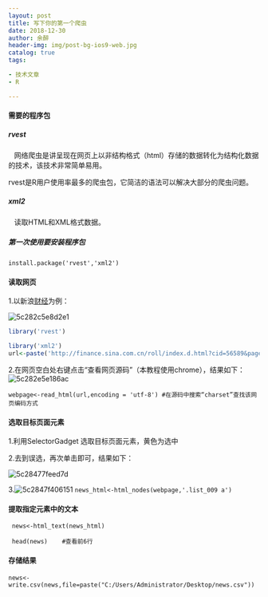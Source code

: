 ```yaml
---
layout: post
title: 写下你的第一个爬虫
date: 2018-12-30
author: 余醉
header-img: img/post-bg-ios9-web.jpg
catalog: true
tags:

- 技术文章
- R

---
```

#### 需要的程序包

##### rvest

   网络爬虫是讲呈现在网页上以非结构格式（html）存储的数据转化为结构化数据的技术，该技术非常简单易用。

rvest是R用户使用率最多的爬虫包，它简洁的语法可以解决大部分的爬虫问题。

##### xml2

   读取HTML和XML格式数据。

##### 第一次使用要安装程序包
 
`install.package('rvest','xml2')`     

#### 读取网页

1.以新浪[财经](http://finance.sina.com.cn/roll/index.d.html?cid=56589&page=1)为例：

![5c282c5e8d2e1](https://i.loli.net/2018/12/30/5c282c5e8d2e1.png)

```r
library('rvest')

library('xml2')
url<-paste('http://finance.sina.com.cn/roll/index.d.html?cid=56589&page=1') #指定url

```

2.在网页空白处右键点击“查看网页源码”（本教程使用chrome），结果如下：![5c282e5e186ac](https://i.loli.net/2018/12/30/5c282e5e186ac.png)

`webpage<-read_html(url,encoding = 'utf-8') #在源码中搜索“charset”查找该网页编码方式`

#### 选取目标页面元素

1.利用SelectorGadget 选取目标页面元素，黄色为选中

2.去到误选，再次单击即可，结果如下：

![5c28477feed7d](https://i.loli.net/2018/12/30/5c28477feed7d.png)

3.![5c2847f406151](https://i.loli.net/2018/12/30/5c2847f406151.png)
`news_html<-html_nodes(webpage,'.list_009 a')`

#### 提取指定元素中的文本

` news<-html_text(news_html)`

` head(news)    #查看前6行`

#### 存储结果

`news<-write.csv(news,file=paste("C:/Users/Administrator/Desktop/news.csv"))`

